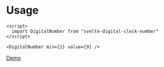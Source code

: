 Usage
=====

```svelte
<script>
  import DigitalNumber from "svelte-digital-clock-number"
</script>

<DigitalNumber min={2} value={9} />

```

[Demo](https://svelte.dev/repl/2256a82845284beb8670145fa6d2b3a5?version=3.35.0)